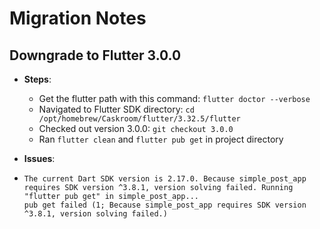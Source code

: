 # Migration Notes

## Downgrade to Flutter 3.0.0

- **Steps**:
    - Get the flutter path with this command: ` flutter doctor --verbose `
    - Navigated to Flutter SDK directory: `cd /opt/homebrew/Caskroom/flutter/3.32.5/flutter`
    - Checked out version 3.0.0: `git checkout 3.0.0`
    - Ran `flutter clean` and `flutter pub get` in project directory


- **Issues**:
- ` The current Dart SDK version is 2.17.0. Because simple_post_app requires SDK version ^3.8.1, version solving failed.
  Running "flutter pub get" in simple_post_app...                         
  pub get failed (1; Because simple_post_app requires SDK version ^3.8.1, version solving failed.) `


